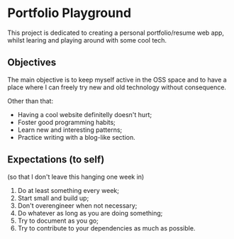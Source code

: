 # Portfolio Playground

This project is dedicated to creating a personal portfolio/resume web app, whilst learing and playing around with some cool tech.

## Objectives

The main objective is to keep myself active in the OSS space and to have a place where I can freely try new and old technology without consequence.

Other than that:
- Having a cool website definitelly doesn't hurt;
- Foster good programming habits;
- Learn new and interesting patterns;
- Practice writing with a blog-like section.

## Expectations (to self)

(so that I don't leave this hanging one week in)

1. Do at least something every week;
2. Start small and build up;
3. Don't overengineer when not necessary;
4. Do whatever as long as you are doing something;
5. Try to document as you go;
6. Try to contribute to your dependencies as much as possible.